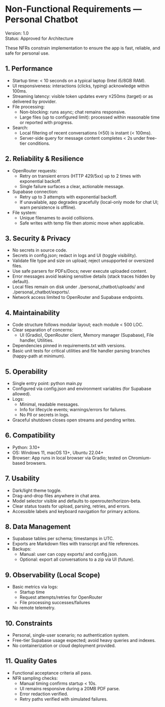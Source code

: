 # Non-Functional Requirements — Personal Chatbot

Version: 1.0  
Status: Approved for Architecture

These NFRs constrain implementation to ensure the app is fast, reliable, and safe for personal use.

## 1. Performance

- Startup time: < 10 seconds on a typical laptop (Intel i5/8GB RAM).
- UI responsiveness: interactions (clicks, typing) acknowledge within 100ms.
- Streaming latency: visible token updates every ≤250ms (target) or as delivered by provider.
- File processing:
  - Non-blocking: runs async; chat remains responsive.
  - Large files (up to configured limit): processed within reasonable time or reported with progress.
- Search:
  - Local filtering of recent conversations (≤50) is instant (< 100ms).
  - Server-side query for message content completes < 2s under free-tier conditions.

## 2. Reliability & Resilience

- OpenRouter requests:
  - Retry on transient errors (HTTP 429/5xx) up to 2 times with exponential backoff.
  - Single failure surfaces a clear, actionable message.
- Supabase connection:
  - Retry up to 3 attempts with exponential backoff.
  - If unavailable, app degrades gracefully (local-only mode for chat UI; warn persistence is offline).
- File system:
  - Unique filenames to avoid collisions.
  - Safe writes with temp file then atomic move when applicable.

## 3. Security & Privacy

- No secrets in source code.
- Secrets in config.json; redact in logs and UI (toggle visibility).
- Validate file type and size on upload; reject unsupported or oversized files.
- Use safe parsers for PDFs/Docs; never execute uploaded content.
- Error messages avoid leaking sensitive details (stack traces hidden by default).
- Local files remain on disk under ./personal_chatbot/uploads/ and ./personal_chatbot/exports/.
- Network access limited to OpenRouter and Supabase endpoints.

## 4. Maintainability

- Code structure follows modular layout; each module < 500 LOC.
- Clear separation of concerns:
  - UI (Gradio), OpenRouter client, Memory manager (Supabase), File handler, Utilities.
- Dependencies pinned in requirements.txt with versions.
- Basic unit tests for critical utilities and file handler parsing branches (happy-path at minimum).

## 5. Operability

- Single entry point: python main.py
- Configured via config.json and environment variables (for Supabase allowed).
- Logs:
  - Minimal, readable messages.
  - Info for lifecycle events; warnings/errors for failures.
  - No PII or secrets in logs.
- Graceful shutdown closes open streams and pending writes.

## 6. Compatibility

- Python: 3.10+
- OS: Windows 11, macOS 13+, Ubuntu 22.04+
- Browser: App runs in local browser via Gradio; tested on Chromium-based browsers.

## 7. Usability

- Dark/light theme toggle.
- Drag-and-drop files anywhere in chat area.
- Model selector visible and defaults to openrouter/horizon-beta.
- Clear status toasts for upload, parsing, retries, and errors.
- Accessible labels and keyboard navigation for primary actions.

## 8. Data Management

- Supabase tables per schema; timestamps in UTC.
- Exports are Markdown files with transcript and file references.
- Backups:
  - Manual: user can copy exports/ and config.json.
  - Optional: export all conversations to a zip via UI (future).

## 9. Observability (Local Scope)

- Basic metrics via logs:
  - Startup time
  - Request attempts/retries for OpenRouter
  - File processing successes/failures
- No remote telemetry.

## 10. Constraints

- Personal, single-user scenario; no authentication system.
- Free-tier Supabase usage expected; avoid heavy queries and indexes.
- No containerization or cloud deployment provided.

## 11. Quality Gates

- Functional acceptance criteria all pass.
- NFR sampling checks:
  - Manual timing confirms startup < 10s.
  - UI remains responsive during a 20MB PDF parse.
  - Error redaction verified.
  - Retry paths verified with simulated failures.
